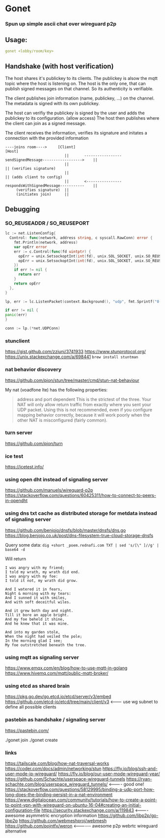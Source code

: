 # Gonet
### Spun up simple ascii chat over wireguard p2p

## Usage:

```yaml
gonet <lobby/room/key>
```

## Handshake (with host verification)

The host shares it's publickey to its clients. The publickey is alsow the mqtt topic where the host is listening on.
The host is the only one, that can publish signed messages on that channel. So its authenticity is verifiable.

The client publishes join information (name, publickey, ...) on the channel. The metadata is signed with its own publickey.

The host can verifiy the publickey is signed by the user and adds the publickey to its configuration. (allow access)
The host then publishes where the client can join as a signed message.

The client receives the information, verifies its signature and initates a connection with the provided information

```
----joins room---->     [Client]                                                           [Host]
                           ||       -----------------sendSignedMessage------------------>    || 
                           ||                                                                || (verifies signature)                                                              
                           ||                                                                || (adds client to config) 
                           ||       <----------------respondsWithSignedMessage-----------    ||
     (verifies signature)  ||
     (initiates join)      ||
```

## Debugging

### SO_REUSEADDR / SO_REUSEPORT

```go
lc := net.ListenConfig{
  Control: func(network, address string, c syscall.RawConn) error {
    fmt.Println(network, address)
    var opErr error
    err := c.Control(func(fd uintptr) {
      opErr = unix.SetsockoptInt(int(fd), unix.SOL_SOCKET, unix.SO_REUSEPORT, 1)
      opErr = unix.SetsockoptInt(int(fd), unix.SOL_SOCKET, unix.SO_REUSEADDR, 1)
    })
    if err != nil {
      return err
    }
    return opErr
  },
}

lp, err := lc.ListenPacket(context.Background(), "udp", fmt.Sprintf("0.0.0.0:%d", port))

if err != nil {
panic(err)
}

conn := lp.(*net.UDPConn)
```

### stunclient
https://gist.github.com/zziuni/3741933
https://www.stunprotocol.org/
https://unix.stackexchange.com/a/698441
``
brew install stuntman
``

### nat behavior discovery
https://github.com/pion/stun/tree/master/cmd/stun-nat-behaviour

My nat (voadfone lte) has the following properties:
> address and port dependent This is the strictest of the three. Your NAT will only allow return traffic from exactly where you sent your UDP packet. Using this is not recommended, even if you configure mapping behavior correctly, because it will work poorly when the other NAT is misconfigured (fairly common).


### turn server
https://github.com/pion/turn


### ice test
https://icetest.info/

### using open dht instead of signaling server
https://github.com/manuels/wireguard-p2p
https://stackoverflow.com/questions/60425311/how-to-connect-to-peers-in-opendht

### using dns txt cache as distributed storage for metdata instead of signaling server
https://github.com/benjojo/dnsfs/blob/master/dnsfs/dns.go
https://blog.benjojo.co.uk/post/dns-filesystem-true-cloud-storage-dnsfs

Query some data:
``dig +short _poem.rednafi.com TXT | sed 's/[\" ]//g' | base64 -d``

Will return

```
I was angry with my friend;
I told my wrath, my wrath did end.
I was angry with my foe:
I told it not, my wrath did grow.

And I watered it in fears,
Night & morning with my tears:
And I sunned it with smiles,
And with soft deceitful wiles.

And it grew both day and night.
Till it bore an apple bright.
And my foe beheld it shine,
And he knew that it was mine.

And into my garden stole,
When the night had veiled the pole;
In the morning glad I see;
My foe outstretched beneath the tree.
```

### using mqtt as signaling server
https://www.emqx.com/en/blog/how-to-use-mqtt-in-golang
https://www.hivemq.com/mqtt/public-mqtt-broker/

### using etcd as shared brain
https://pkg.go.dev/go.etcd.io/etcd/server/v3/embed
https://github.com/etcd-io/etcd/tree/main/client/v3 <--- use wg subnet to define all possible clients

### pastebin as handshake / signaling server
https://pastebin.com/


./gonet join <roomId>
./gonet create <roomid>

### links
https://tailscale.com/blog/how-nat-traversal-works
https://coder.com/docs/admin/networking/stun
https://fly.io/blog/ssh-and-user-mode-ip-wireguard/
https://fly.io/blog/our-user-mode-wireguard-year/
https://github.com/Schachte/userspace-wireguard-tunnels
https://ryan-schachte.com/blog/userspace_wireguard_tunnels/ <---- good one!
https://stackoverflow.com/questions/58129995/binding-a-udp-port-how-long-does-the-binding-persist-in-a-nat-environment
https://www.digitalocean.com/community/tutorials/how-to-create-a-point-to-point-vpn-with-wireguard-on-ubuntu-16-04#creating-an-initial-configuration-file
https://security.stackexchange.com/a/119843 <---- awesome asymmetric encryption information
https://github.com/libp2p/go-libp2p
https://github.com/webmeshproj/webmesh
https://github.com/pojntfx/weron <------ awesome p2p webrtc wireguard alternative
